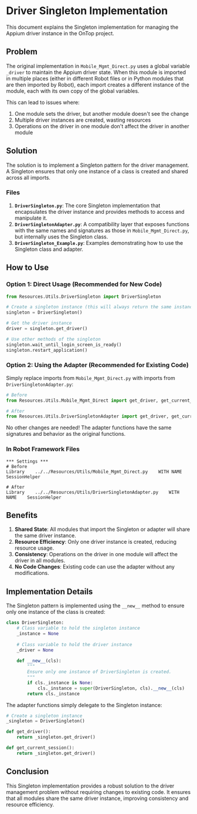 # Driver Singleton Implementation

This document explains the Singleton implementation for managing the Appium driver instance in the OnTop project.

## Problem

The original implementation in `Mobile_Mgmt_Direct.py` uses a global variable `_driver` to maintain the Appium driver state. When this module is imported in multiple places (either in different Robot files or in Python modules that are then imported by Robot), each import creates a different instance of the module, each with its own copy of the global variables.

This can lead to issues where:
1. One module sets the driver, but another module doesn't see the change
2. Multiple driver instances are created, wasting resources
3. Operations on the driver in one module don't affect the driver in another module

## Solution

The solution is to implement a Singleton pattern for the driver management. A Singleton ensures that only one instance of a class is created and shared across all imports.

### Files

1. **`DriverSingleton.py`**: The core Singleton implementation that encapsulates the driver instance and provides methods to access and manipulate it.
2. **`DriverSingletonAdapter.py`**: A compatibility layer that exposes functions with the same names and signatures as those in `Mobile_Mgmt_Direct.py`, but internally uses the Singleton class.
3. **`DriverSingleton_Example.py`**: Examples demonstrating how to use the Singleton class and adapter.

## How to Use

### Option 1: Direct Usage (Recommended for New Code)

```python
from Resources.Utils.DriverSingleton import DriverSingleton

# Create a singleton instance (this will always return the same instance)
singleton = DriverSingleton()

# Get the driver instance
driver = singleton.get_driver()

# Use other methods of the singleton
singleton.wait_until_login_screen_is_ready()
singleton.restart_application()
```

### Option 2: Using the Adapter (Recommended for Existing Code)

Simply replace imports from `Mobile_Mgmt_Direct.py` with imports from `DriverSingletonAdapter.py`:

```python
# Before
from Resources.Utils.Mobile_Mgmt_Direct import get_driver, get_current_session

# After
from Resources.Utils.DriverSingletonAdapter import get_driver, get_current_session
```

No other changes are needed! The adapter functions have the same signatures and behavior as the original functions.

### In Robot Framework Files

```robotframework
*** Settings ***
# Before
Library    ../../Resources/Utils/Mobile_Mgmt_Direct.py    WITH NAME    SessionHelper

# After
Library    ../../Resources/Utils/DriverSingletonAdapter.py    WITH NAME    SessionHelper
```

## Benefits

1. **Shared State**: All modules that import the Singleton or adapter will share the same driver instance.
2. **Resource Efficiency**: Only one driver instance is created, reducing resource usage.
3. **Consistency**: Operations on the driver in one module will affect the driver in all modules.
4. **No Code Changes**: Existing code can use the adapter without any modifications.

## Implementation Details

The Singleton pattern is implemented using the `__new__` method to ensure only one instance of the class is created:

```python
class DriverSingleton:
    # Class variable to hold the singleton instance
    _instance = None
    
    # Class variable to hold the driver instance
    _driver = None
    
    def __new__(cls):
        """
        Ensure only one instance of DriverSingleton is created.
        """
        if cls._instance is None:
            cls._instance = super(DriverSingleton, cls).__new__(cls)
        return cls._instance
```

The adapter functions simply delegate to the Singleton instance:

```python
# Create a singleton instance
_singleton = DriverSingleton()

def get_driver():
    return _singleton.get_driver()

def get_current_session():
    return _singleton.get_driver()
```

## Conclusion

This Singleton implementation provides a robust solution to the driver management problem without requiring changes to existing code. It ensures that all modules share the same driver instance, improving consistency and resource efficiency.
